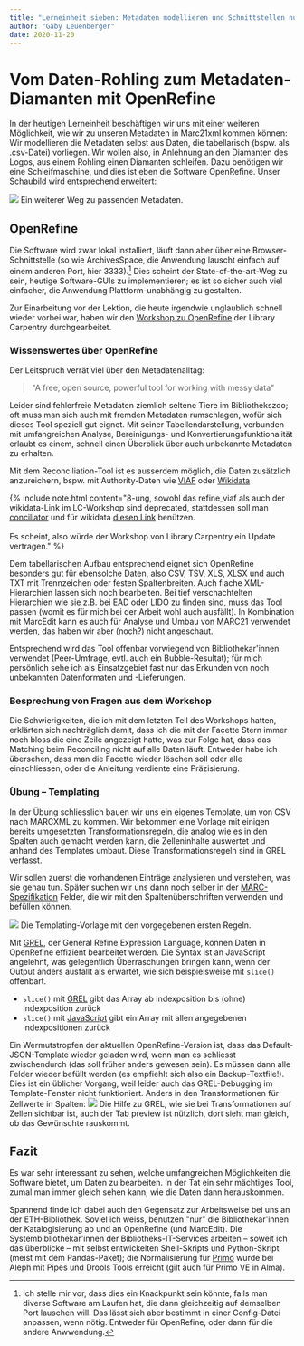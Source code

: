 ```yaml
---
title: "Lerneinheit sieben: Metadaten modellieren und Schnittstellen nutzen (2/2)"
author: "Gaby Leuenberger"
date: 2020-11-20
---
```

# Vom Daten-Rohling zum Metadaten-Diamanten mit OpenRefine
In der heutigen Lerneinheit beschäftigen wir uns mit einer weiteren Möglichkeit, wie wir zu unseren Metadaten in Marc21xml kommen können: Wir modellieren die Metadaten selbst aus Daten, die tabellarisch (bspw. als .csv-Datei) vorliegen. Wir wollen also, in Anlehnung an den Diamanten des Logos, aus einem Rohling einen Diamanten schleifen. Dazu benötigen wir eine Schleifmaschine, und dies ist eben die Software OpenRefine. Unser Schaubild wird entsprechend erweitert:

![](https://pad.gwdg.de/uploads/upload_3397b1411b4205df59374eff374e81a8.png)
Ein weiterer Weg zu passenden Metadaten.

## OpenRefine
Die Software wird zwar lokal installiert, läuft dann aber über eine Browser-Schnittstelle (so wie ArchivesSpace, die Anwendung lauscht einfach auf einem anderen Port, hier 3333).[^1] Dies scheint der State-of-the-art-Weg zu sein, heutige Software-GUIs zu implementieren; es ist so sicher auch viel einfacher, die Anwendung Plattform-unabhängig zu gestalten.

Zur Einarbeitung vor der Lektion, die heute irgendwie unglaublich schnell wieder vorbei war, haben wir den [Workshop zu OpenRefine](https://librarycarpentry.org/lc-open-refine/) der Library Carpentry durchgearbeitet.

### Wissenswertes über OpenRefine
Der Leitspruch verrät viel über den Metadatenalltag:
>  "A free, open source, powerful tool for working with messy data"

Leider sind fehlerfreie Metadaten ziemlich seltene Tiere im Bibliothekszoo; oft muss man sich auch mit fremden Metadaten rumschlagen, wofür sich dieses Tool speziell gut eignet. Mit seiner Tabellendarstellung, verbunden mit umfangreichen Analyse, Bereinigungs- und Konvertierungsfunktionalität erlaubt es einem, schnell einen Überblick über auch unbekannte Metadaten zu erhalten.

Mit dem Reconciliation-Tool ist es ausserdem möglich, die Daten zusätzlich anzureichern, bspw. mit Authority-Daten wie [VIAF](https://github.com/codeforkjeff/refine_viaf) oder [Wikidata](https://wdreconcile.toolforge.org/)

{% include note.html content="8-ung, sowohl das refine_viaf als auch der wikidata-Link im LC-Workshop sind deprecated, stattdessen soll man [conciliator](https://github.com/codeforkjeff/conciliator) und für wikidata [diesen Link](https://wikidata.reconci.link/) benützen. <br/>
<br/>
Es scheint, also würde der Workshop von Library Carpentry ein Update vertragen."
%}


Dem tabellarischen Aufbau entsprechend eignet sich OpenRefine besonders gut für ebensolche Daten, also CSV, TSV, XLS, XLSX und auch TXT mit Trennzeichen oder festen Spaltenbreiten. Auch flache XML-Hierarchien lassen sich noch bearbeiten. Bei tief verschachtelten Hierarchien wie sie z.B. bei EAD oder LIDO zu finden sind, muss das Tool passen (womit es für mich bei der Arbeit wohl auch ausfällt). In Kombination mit MarcEdit kann es auch für Analyse und Umbau von MARC21 verwendet werden, das haben wir aber (noch?) nicht angeschaut.

Entsprechend wird das Tool offenbar vorwiegend von Bibliothekar'innen verwendet (Peer-Umfrage, evtl. auch ein Bubble-Resultat); für mich persönlich sehe ich als Einsatzgebiet fast nur das Erkunden von noch unbekannten Datenformaten und -Lieferungen.

### Besprechung von Fragen aus dem Workshop

Die Schwierigkeiten, die ich mit dem letzten Teil des Workshops hatten, erklärten sich nachträglich damit, dass ich die mit der Facette Stern immer noch bloss die eine Zeile angezeigt hatte, was zur Folge hat, dass das Matching beim Reconciling nicht auf alle Daten läuft. Entweder habe ich übersehen, dass man die Facette wieder löschen soll oder alle einschliessen, oder die Anleitung verdiente eine Präzisierung.

### Übung &ndash; Templating

In der Übung schliesslich bauen wir uns ein eigenes Template, um von CSV nach MARCXML zu kommen. Wir bekommen eine Vorlage mit einigen bereits umgesetzten Transformationsregeln, die analog wie es in den Spalten auch gemacht werden kann, die Zelleninhalte auswertet und anhand des Templates umbaut. Diese Transformationsregeln sind in GREL verfasst.

Wir sollen zuerst die vorhandenen Einträge analysieren und verstehen, was sie genau tun. Später suchen wir uns dann noch selber in der [MARC-Spezifikation](https://www.loc.gov/marc/specifications/) Felder, die wir mit den Spaltenüberschriften verwenden und befüllen können.

![]({{site.baseurl}}/assets/openrefine_templating.png)
Die Templating-Vorlage mit den vorgegebenen ersten Regeln.

Mit [GREL](https://github.com/OpenRefine/OpenRefine/wiki/General-Refine-Expression-Language), der General Refine Expression Language, können Daten in OpenRefine effizient bearbeitet werden. Die Syntax ist an JavaScript angelehnt, was gelegentlich Überraschungen bringen kann, wenn der Output anders ausfällt als erwartet, wie sich beispielsweise mit `slice()` offenbart.
* `slice()` mit [GREL](https://github.com/OpenRefine/OpenRefine/wiki/GREL-Array-Functions#slicearray-a-number-from-optional-number-to) gibt das Array ab Indexposition bis (ohne) Indexposition zurück
* `slice()` mit [JavaScript](https://www.w3schools.com/jsref/jsref_slice_array.asp) gibt ein Array mit allen angegebenen Indexpositionen zurück

Ein Wermutstropfen der aktuellen OpenRefine-Version ist, dass das Default-JSON-Template wieder geladen wird, wenn man es schliesst zwischendurch (das soll früher anders gewesen sein). Es müssen dann alle Felder wieder befüllt werden (es empfiehlt sich also ein Backup-Textfile!). Dies ist ein üblicher Vorgang, weil leider auch das GREL-Debugging im Template-Fenster nicht funktioniert. Anders in den Transformationen für Zellwerte in Spalten:
![]({{site.baseurl}}//assets/GREL-help.png)
Die Hilfe zu GREL, wie sie bei Transformationen auf Zellen sichtbar ist, auch der Tab preview ist nützlich, dort sieht man gleich, ob das Gewünschte rauskommt.

## Fazit
Es war sehr interessant zu sehen, welche umfangreichen Möglichkeiten die Software bietet, um Daten zu bearbeiten. In der Tat ein sehr mächtiges Tool, zumal man immer gleich sehen kann, wie die Daten dann herauskommen.

Spannend finde ich dabei auch den Gegensatz zur Arbeitsweise bei uns an der ETH-Bibliothek. Soviel ich weiss, benutzen "nur" die Bibliothekar'innen der Katalogisierung ab und an OpenRefine (und MarcEdit). Die Systembibliothekar'innen der Bibliotheks-IT-Services arbeiten &ndash; soweit ich das überblicke &ndash; mit selbst entwickelten Shell-Skripts und Python-Skript (meist mit dem Pandas-Paket); die Normalisierung für [Primo](https://knowledge.exlibrisgroup.com/Primo/Product_Documentation/020Primo_VE/Primo_VE_%28English%29/050Display_Configuration/Configuring_Normalization_Rules_for_Display_and_Local_Fields) wurde bei Aleph mit Pipes und Drools Tools erreicht (gilt auch für Primo VE in Alma).



[^1]: Ich stelle mir vor, dass dies ein Knackpunkt sein könnte, falls man diverse Software am Laufen hat, die dann gleichzeitig auf demselben Port lauschen will. Das lässt sich aber bestimmt in einer Config-Datei anpassen, wenn nötig. Entweder für OpenRefine, oder dann für die andere Anwwendung.
